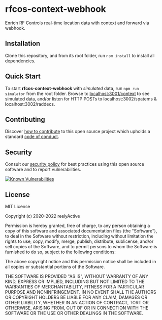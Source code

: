 rfcos-context-webhook
=====================

Enrich RF Controls real-time location data with context and forward via webhook.


Installation
------------

Clone this repository, and from its root folder, run `npm install` to install all dependencies.


Quick Start
-----------

To start __rfcos-context-webhook__ with _simulated_ data, run `npm run simulator` from the root folder.  Browse to [localhost:3001/context](http://localhost:3001/context) to see simulated data, and/or listen for HTTP POSTs to localhost:3002/spatems & localhost:3002/raddecs.


Contributing
------------

Discover [how to contribute](CONTRIBUTING.md) to this open source project which upholds a standard [code of conduct](CODE_OF_CONDUCT.md).


Security
--------

Consult our [security policy](SECURITY.md) for best practices using this open source software and to report vulnerabilities.

[![Known Vulnerabilities](https://snyk.io/test/github/reelyactive/rfcos-context-webhook/badge.svg)](https://snyk.io/test/github/reelyactive/rfcos-context-webhook)


License
-------

MIT License

Copyright (c) 2020-2022 reelyActive

Permission is hereby granted, free of charge, to any person obtaining a copy of this software and associated documentation files (the "Software"), to deal in the Software without restriction, including without limitation the rights to use, copy, modify, merge, publish, distribute, sublicense, and/or sell copies of the Software, and to permit persons to whom the Software is furnished to do so, subject to the following conditions:

The above copyright notice and this permission notice shall be included in all copies or substantial portions of the Software.

THE SOFTWARE IS PROVIDED "AS IS", WITHOUT WARRANTY OF ANY KIND, EXPRESS OR 
IMPLIED, INCLUDING BUT NOT LIMITED TO THE WARRANTIES OF MERCHANTABILITY, 
FITNESS FOR A PARTICULAR PURPOSE AND NONINFRINGEMENT. IN NO EVENT SHALL THE 
AUTHORS OR COPYRIGHT HOLDERS BE LIABLE FOR ANY CLAIM, DAMAGES OR OTHER 
LIABILITY, WHETHER IN AN ACTION OF CONTRACT, TORT OR OTHERWISE, ARISING FROM, 
OUT OF OR IN CONNECTION WITH THE SOFTWARE OR THE USE OR OTHER DEALINGS IN 
THE SOFTWARE.
